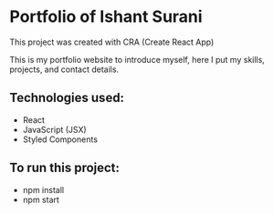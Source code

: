 # Portfolio of Ishant Surani

This project was created with CRA (Create React App)

This is my portfolio website to introduce myself, here I put my skills, projects, and contact details.

## Technologies used:
- React
- JavaScript (JSX)
- Styled Components
 
## To run this project:
- npm install
- npm start
